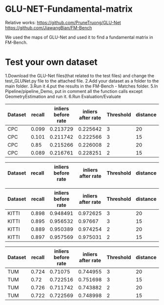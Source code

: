 # GLU-NET-Fundamental-matrix
Relative works:
https://github.com/PruneTruong/GLU-Net
https://github.com/JiawangBian/FM-Bench

We used the maps of GLU-Net and used it to find a fundamental matrix in FM-Bench.

# Test your own dataset
1.Download the GLU-Net files(that related to the test files) and change the test_GLUNet.py file to the attached file.
2.Add your dataset as a folder to the main folder.
3.Run it
4.put the results in the FM-Bench - Matches folder.
5.In Pipeline/pipeline_Demo, put in comment all the function calls except GeometryEstimation and run it.
6.Run Evaluation/Evaluate

Dataset	| recall | inliers before rate | inliers after rate	| Threshold	| distance
--- | --- |--- |--- |--- | ---
CPC |	0.099	| 0.213729 | 0.225642	| 3 |	20
CPC | 0.101 |	0.211742 | 0.222566 | 3 | 15
CPC | 0.85 | 0.215266	| 0.226008 | 2 | 20
CPC | 0.089 | 0.216761 | 0.228251 | 2	| 15


Dataset	| recall | inliers before rate | inliers after rate	| Threshold	| distance
--- | --- |--- |--- |--- | ---

Dataset	| recall | inliers before rate | inliers after rate	| Threshold	| distance
--- | --- |--- |--- |--- | ---
KITTI	| 0.898 |	0.948491 | 0.972625 |	3	| 20
KITTI	| 0.895	| 0.956532	| 0.97667	| 3	| 15
KITTI	| 0.889	| 0.950389	| 0.974254 |	2 |	20
KITTI	| 0.897	| 0.957569	| 0.975031	| 2	| 15

Dataset	| recall | inliers before rate | inliers after rate	| Threshold	| distance
--- | --- |--- |--- |--- | ---
TUM |	0.724	| 0.71075 |	0.744955 |	3 |	20
TUM | 0.72 |	0.722516 |	0.751698 |	3 |	15
TUM | 0.726 |	0.711742 |	0.743882 |	2 |	20
TUM | 0.722	| 0.722569 | 0.748998 | 2	| 15

